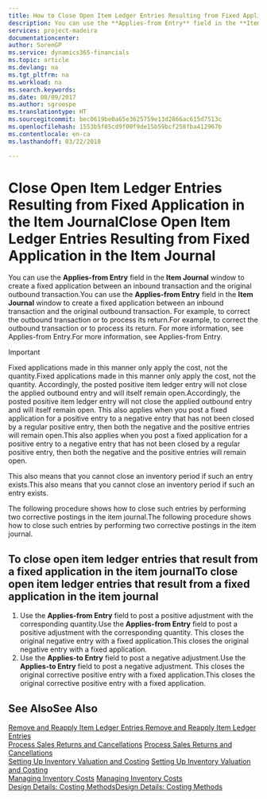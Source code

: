 ```yaml
---
title: How to Close Open Item Ledger Entries Resulting from Fixed Application in the Item Journal | Microsoft Docs
description: You can use the **Applies-from Entry** field in the **Item Journal** window to create a fixed application between an inbound transaction and the original outbound transaction. For example, to correct the outbound transaction or to process its return.
services: project-madeira
documentationcenter: 
author: SorenGP
ms.service: dynamics365-financials
ms.topic: article
ms.devlang: na
ms.tgt_pltfrm: na
ms.workload: na
ms.search.keywords: 
ms.date: 08/09/2017
ms.author: sgroespe
ms.translationtype: HT
ms.sourcegitcommit: bec0619be0a65e3625759e13d2866ac615d7513c
ms.openlocfilehash: 1553b5f85cd9f00f9de15b59bcf258fba412967b
ms.contentlocale: en-ca
ms.lasthandoff: 03/22/2018

---
```

# <a name="close-open-item-ledger-entries-resulting-from-fixed-application-in-the-item-journal"></a><span data-ttu-id="1bd53-104">Close Open Item Ledger Entries Resulting from Fixed Application in the Item Journal</span><span class="sxs-lookup"><span data-stu-id="1bd53-104">Close Open Item Ledger Entries Resulting from Fixed Application in the Item Journal</span></span>
<span data-ttu-id="1bd53-105">You can use the **Applies-from Entry** field in the **Item Journal** window to create a fixed application between an inbound transaction and the original outbound transaction.</span><span class="sxs-lookup"><span data-stu-id="1bd53-105">You can use the **Applies-from Entry** field in the **Item Journal** window to create a fixed application between an inbound transaction and the original outbound transaction.</span></span> <span data-ttu-id="1bd53-106">For example, to correct the outbound transaction or to process its return.</span><span class="sxs-lookup"><span data-stu-id="1bd53-106">For example, to correct the outbound transaction or to process its return.</span></span> <span data-ttu-id="1bd53-107">For more information, see Applies-from Entry.</span><span class="sxs-lookup"><span data-stu-id="1bd53-107">For more information, see Applies-from Entry.</span></span>  

> [!IMPORTANT]  
>  <span data-ttu-id="1bd53-108">Fixed applications made in this manner only apply the cost, not the quantity.</span><span class="sxs-lookup"><span data-stu-id="1bd53-108">Fixed applications made in this manner only apply the cost, not the quantity.</span></span> <span data-ttu-id="1bd53-109">Accordingly, the posted positive item ledger entry will not close the applied outbound entry and will itself remain open.</span><span class="sxs-lookup"><span data-stu-id="1bd53-109">Accordingly, the posted positive item ledger entry will not close the applied outbound entry and will itself remain open.</span></span> <span data-ttu-id="1bd53-110">This also applies when you post a fixed application for a positive entry to a negative entry that has not been closed by a regular positive entry, then both the negative and the positive entries will remain open.</span><span class="sxs-lookup"><span data-stu-id="1bd53-110">This also applies when you post a fixed application for a positive entry to a negative entry that has not been closed by a regular positive entry, then both the negative and the positive entries will remain open.</span></span>  
>   
>  <span data-ttu-id="1bd53-111">This also means that you cannot close an inventory period if such an entry exists.</span><span class="sxs-lookup"><span data-stu-id="1bd53-111">This also means that you cannot close an inventory period if such an entry exists.</span></span>  

<span data-ttu-id="1bd53-112">The following procedure shows how to close such entries by performing two corrective postings in the item journal.</span><span class="sxs-lookup"><span data-stu-id="1bd53-112">The following procedure shows how to close such entries by performing two corrective postings in the item journal.</span></span>  

## <a name="to-close-open-item-ledger-entries-that-result-from-a-fixed-application-in-the-item-journal"></a><span data-ttu-id="1bd53-113">To close open item ledger entries that result from a fixed application in the item journal</span><span class="sxs-lookup"><span data-stu-id="1bd53-113">To close open item ledger entries that result from a fixed application in the item journal</span></span>  

1.  <span data-ttu-id="1bd53-114">Use the **Applies-from Entry** field to post a positive adjustment with the corresponding quantity.</span><span class="sxs-lookup"><span data-stu-id="1bd53-114">Use the **Applies-from Entry** field to post a positive adjustment with the corresponding quantity.</span></span> <span data-ttu-id="1bd53-115">This closes the original negative entry with a fixed application.</span><span class="sxs-lookup"><span data-stu-id="1bd53-115">This closes the original negative entry with a fixed application.</span></span>  
2.  <span data-ttu-id="1bd53-116">Use the **Applies-to Entry** field to post a negative adjustment.</span><span class="sxs-lookup"><span data-stu-id="1bd53-116">Use the **Applies-to Entry** field to post a negative adjustment.</span></span> <span data-ttu-id="1bd53-117">This closes the original corrective positive entry with a fixed application.</span><span class="sxs-lookup"><span data-stu-id="1bd53-117">This closes the original corrective positive entry with a fixed application.</span></span>  

## <a name="see-also"></a><span data-ttu-id="1bd53-118">See Also</span><span class="sxs-lookup"><span data-stu-id="1bd53-118">See Also</span></span>  
[<span data-ttu-id="1bd53-119"> Remove and Reapply Item Ledger Entries</span><span class="sxs-lookup"><span data-stu-id="1bd53-119"> Remove and Reapply Item Ledger Entries</span></span>](finance-how-to-remove-and-reapply-item-entries.md)  
 <span data-ttu-id="1bd53-120">[Process Sales Returns and Cancellations](sales-how-process-sales-returns-cancellations.md) </span><span class="sxs-lookup"><span data-stu-id="1bd53-120">[Process Sales Returns and Cancellations](sales-how-process-sales-returns-cancellations.md) </span></span>  
 <span data-ttu-id="1bd53-121">[Setting Up Inventory Valuation and Costing](finance-set-up-inventory-valuation-and-costing.md) </span><span class="sxs-lookup"><span data-stu-id="1bd53-121">[Setting Up Inventory Valuation and Costing](finance-set-up-inventory-valuation-and-costing.md) </span></span>  
 <span data-ttu-id="1bd53-122">[Managing Inventory Costs](finance-manage-inventory-costs.md) </span><span class="sxs-lookup"><span data-stu-id="1bd53-122">[Managing Inventory Costs](finance-manage-inventory-costs.md) </span></span>  
 [<span data-ttu-id="1bd53-123">Design Details: Costing Methods</span><span class="sxs-lookup"><span data-stu-id="1bd53-123">Design Details: Costing Methods</span></span>](design-details-costing-methods.md)

